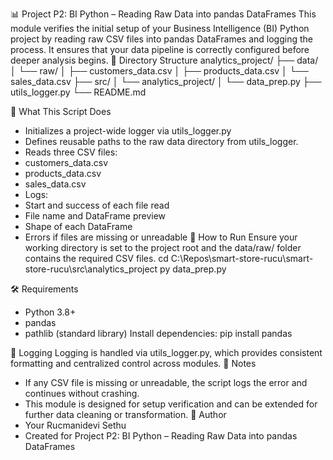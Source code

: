 📊 Project P2: BI Python – Reading Raw Data into pandas DataFrames
This module verifies the initial setup of your Business Intelligence (BI) Python project by reading raw CSV files into pandas DataFrames and logging the process. It ensures that your data pipeline is correctly configured before deeper analysis begins.
📁 Directory Structure
analytics_project/
├── data/
│   └── raw/
│       ├── customers_data.csv
│       ├── products_data.csv
│       └── sales_data.csv
├── src/
│   └── analytics_project/
│       └── data_prep.py
├── utils_logger.py
└── README.md


🧠 What This Script Does
- Initializes a project-wide logger via utils_logger.py
- Defines reusable paths to the raw data directory from utils_logger.
- Reads three CSV files:
- customers_data.csv
- products_data.csv
- sales_data.csv
- Logs:
- Start and success of each file read
- File name and DataFrame preview
- Shape of each DataFrame
- Errors if files are missing or unreadable
🚀 How to Run
Ensure your working directory is set to the project root and the data/raw/ folder contains the required CSV files.
cd C:\Repos\smart-store-rucu\smart-store-rucu\src\analytics_project
py data_prep.py


🛠️ Requirements
- Python 3.8+
- pandas
- pathlib (standard library)
Install dependencies:
pip install pandas


🧾 Logging
Logging is handled via utils_logger.py, which provides consistent formatting and centralized control across modules.
📌 Notes
- If any CSV file is missing or unreadable, the script logs the error and continues without crashing.
- This module is designed for setup verification and can be extended for further data cleaning or transformation.
👤 Author
- Your Rucmanidevi Sethu
- Created for Project P2: BI Python – Reading Raw Data into pandas DataFrames
